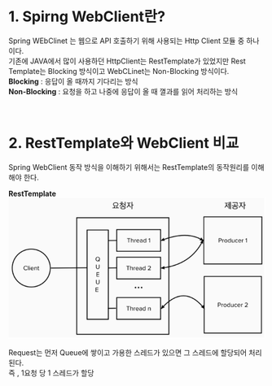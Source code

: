 # 1. Spirng WebClient란?
Spring WEbClinet 는 웹으로 API 호출하기 위해 사용되는 Http Client 모듈 중 하나이다. </br>
기존에 JAVA에서 많이 사용하던 HttpClient는 RestTemplate가 있었지만 Rest Template는 Blocking 방식이고 WebCLinet는 Non-Blocking 방식이다. </br>
**Blocking** : 응답이 올 때까지 기다리는 방식 </br>
**Non-Blocking** : 요청을 하고 나중에 응답이 올 때 껼과를 읽어 처리하는 방식 </br>

</br>

# 2. RestTemplate와 WebClient 비교
Spring WebClient 동작 방식을 이해하기 위해서는 RestTemplate의 동작원리를 이해해야 한다. </br>

 **RestTemplate** </br>
<img src="./image/RestTemplate.png"></img>

Request는 먼저 Queue에 쌓이고 가용한 스레드가 있으면 그 스레드에 할당되어 처리된다. </br>
즉 , 1요청 당 1 스레드가 할당
